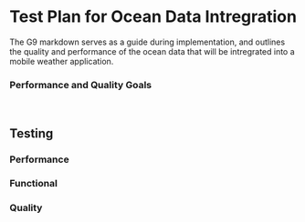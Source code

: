 # Test Plan for Ocean Data Intregration
The G9 markdown serves as a guide during implementation, and outlines the quality and performance of the ocean data that will be intregrated into a mobile weather application.


### Performance and Quality Goals

</br>

## Testing
### Performance

### Functional

### Quality

